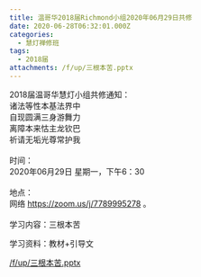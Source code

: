 ```yaml
---
title: 温哥华2018届Richmond小组2020年06月29日共修
date: 2020-06-28T06:32:01.000Z
categories:
  - 慧灯禅修班
tags:
  - 2018届
attachments: /f/up/三根本苦.pptx
---
```

2018届温哥华慧灯小组共修通知：\
诸法等性本基法界中\
自现圆满三身游舞力\
离障本来怙主龙钦巴\
祈请无垢光尊常护我\
\
时间：\
2020年06月29日 星期一，下午6：30\
\
地点：\
网络 <https://zoom.us/j/7789995278> 。\
\
学习内容：三根本苦 

学习资料：教材+引导文 

[/f/up/三根本苦.pptx](/f/up/三根本苦.pptx)